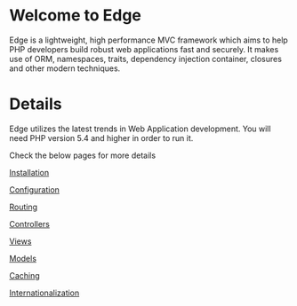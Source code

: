 # Welcome to Edge #

Edge is a lightweight, high performance MVC framework which aims to help PHP developers build robust web applications fast and securely.
It makes use of ORM, namespaces, traits, dependency injection container, closures and other modern techniques.


# Details #

Edge utilizes the latest trends in Web Application development.
You will need PHP version 5.4 and higher in order to run it.

Check the below pages for more details

[Installation](Installation.md)

[Configuration](Configuration.md)

[Routing](Routing.md)

[Controllers](Controllers.md)

[Views](Views.md)

[Models](Models.md)

[Caching](Caching.md)

[Internationalization](Internationalization.md)